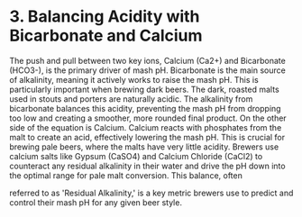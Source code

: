 # 3. Balancing Acidity with Bicarbonate and Calcium

The push and pull between two key ions, Calcium (Ca2+) and Bicarbonate (HCO3-), is
 the primary driver of mash pH.
Bicarbonate is the main source of alkalinity, meaning it
 actively works to raise the mash pH.
This is particularly important when brewing dark
 beers. The dark, roasted malts used in stouts and porters are naturally acidic.
The
 alkalinity from bicarbonate balances this acidity, preventing the mash pH from
 dropping too low and creating a smoother, more rounded final product.
On the other
 side of the equation is Calcium. Calcium reacts with phosphates from the malt to
 create an acid, effectively lowering the mash pH.
This is crucial for brewing pale beers,
 where the malts have very little acidity.
Brewers use calcium salts like Gypsum (CaSO4)
 and Calcium Chloride (CaCl2) to counteract any residual alkalinity in their water and
 drive the pH down into the optimal range for pale malt conversion.
This balance, often

referred to as 'Residual Alkalinity,' is a key metric brewers use to predict and control
 their mash pH for any given beer style.
